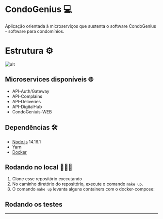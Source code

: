 # CondoGenius 💻
Aplicação orientada à microserviços que sustenta o software CondoGenius - software para condomínios.

# Estrutura ⚙️

![alt](https://github.com/CondoGenius/condogenius-api/blob/add-readme/CondoGenius%20arquitetura.jpg)

## Microservices disponíveis 🌐
- API-Auth/Gateway
- API-Complains
- API-Deliveries
- API-DigitalHub
- CondoGeniuis-WEB


## Dependências 🛠️

- [Node.js](https://nodejs.org/en/) 14.16.1
- [Yarn](https://yarnpkg.com/pt-BR/docs/install)
- [Docker](https://docs.docker.com/install/)

## Rodando no local 👨🏻‍💻

1. Clone esse repositório executando
2. No caminho diretório do repositório, execute o comando `make up`.
3. O comando `make up` levanta alguns containers com o docker-compose:

## Rodando os testes


---
